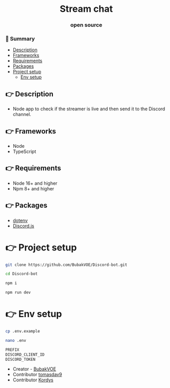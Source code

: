 ﻿<div align="center">

# Stream chat
### open source

</div>

### :notebook_with_decorative_cover: Summary

-   [Description](#point_right-description)
-   [Frameworks](#point_right-frameworks)
-   [Requirements](#point_right-requirements)
-   [Packages](#point_right-packages)
-   [Project setup](#point_right-project-setup)
    -   [Env setup](#point_right-env-setup)


## :point_right: Description
- Node app to check if the streamer is live and then send it to the Discord channel.

## :point_right: Frameworks

-   Node
-   TypeScript

## :point_right: Requirements

- Node 16+ and higher
- Npm 8+ and higher

## :point_right: Packages

- [dotenv](https://www.npmjs.com/package/dotenv)
- [Discord.js](https://discord.js.org/docs/packages/discord.js/14.16.2)

# :point_right: Project setup
```sh
git clone https://github.com/BubakVOE/Discord-bot.git
```
```sh
cd Discord-bot
```
```sh
npm i
```
```sh
npm run dev
```

# :point_right: Env setup
```sh
cp .env.example
```
```sh
nano .env
```
```sh
PREFIX
DISCORD_CLIENT_ID
DISCORD_TOKEN
```

-   Creator - [BubakVOE](https://ludwigtomas.cz/)
-   Contributor [tomasdav9](https://tomdavid.cz/)
-   Contributor [Kordys](https://seznam.cz/)

